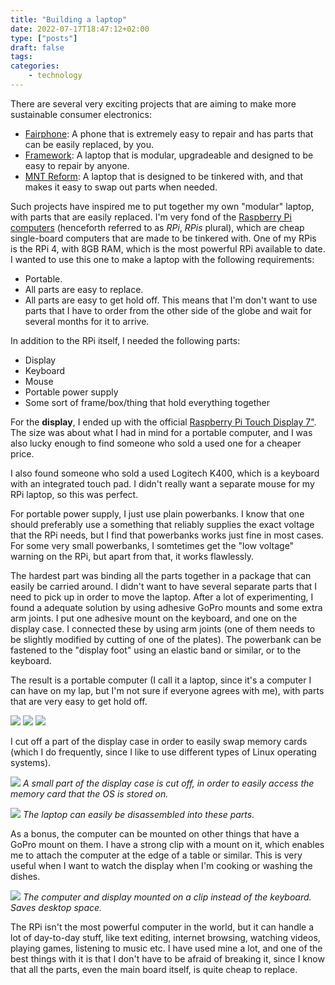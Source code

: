 ```yaml
---
title: "Building a laptop"
date: 2022-07-17T18:47:12+02:00
type: ["posts"]
draft: false
tags:
categories:
    - technology
---
```


There are several very exciting projects that are aiming to make more
sustainable consumer electronics:

- [Fairphone](https://www.fairphone.com/en/): A phone that is extremely easy to
  repair and has parts that can be easily replaced, by you.
- [Framework](https://frame.work/): A laptop that is modular, upgradeable and
  designed to be easy to repair by anyone.
- [MNT Reform](https://www.crowdsupply.com/mnt/reform): A laptop that is
  designed to be tinkered with, and that makes it easy to swap out parts when
  needed.

Such projects have inspired me to put together my own "modular" laptop, with
parts that are easily replaced. I'm very fond of the [Raspberry Pi
computers](https://www.raspberrypi.org/) (henceforth referred to as *RPi*,
*RPis* plural), which are cheap single-board computers that are made to be
tinkered with. One of my RPis is the RPi 4, with 8GB RAM, which is the most
powerful RPi available to date. I wanted to use this one to make a laptop with
the following requirements:

- Portable.
- All parts are easy to replace.
- All parts are easy to get hold off. This means that I'm don't want to use
  parts that I have to order from the other side of the globe and wait for
  several months for it to arrive.

In addition to the RPi itself, I needed the following parts:

- Display
- Keyboard
- Mouse
- Portable power supply
- Some sort of frame/box/thing that hold everything together

For the **display**, I ended up with the official [Raspberry Pi Touch Display
7"](https://www.raspberrypi.org/products/raspberry-pi-touch-display/). The size
was about what I had in mind for a portable computer, and I was also lucky
enough to find someone who sold a used one for a cheaper price.

I also found someone who sold a used Logitech K400, which is a keyboard with an
integrated touch pad. I didn't really want a separate mouse for my RPi laptop,
so this was perfect.

For portable power supply, I just use plain powerbanks. I know that one should
preferably use a something that reliably supplies the exact voltage that the
RPi needs, but I find that powerbanks works just fine in most cases. For some
very small powerbanks, I somtetimes get the "low voltage" warning on the RPi,
but apart from that, it works flawlessly.

The hardest part was binding all the parts together in a package that can
easily be carried around. I didn't want to have several separate parts that I
need to pick up in order to move the laptop. After a lot of experimenting, I
found a adequate solution by using adhesive GoPro mounts and some extra arm
joints. I put one adhesive mount on the keyboard, and one on the display case.
I connected these by using arm joints (one of them needs to be slightly
modified by cutting of one of the plates). The powerbank can be fastened to
the "display foot" using an elastic band or similar, or to the keyboard.

The result is a portable computer (I call it a laptop, since it's a computer I
can have on my lap, but I'm not sure if everyone agrees with me), with parts
that are very easy to get hold off.

![](posts/20220717-building-a-laptop/1.jpeg)
![](posts/20220717-building-a-laptop/2.jpeg)
![](posts/20220717-building-a-laptop/3.jpeg)

I cut off a part of the display case in order to easily swap memory cards
(which I do frequently, since I like to use different types of Linux operating
systems).

![](posts/20220717-building-a-laptop/4.jpeg)
*A small part of the display case is cut off, in order to easily access the
memory card that the OS is stored on.*

![](posts/20220717-building-a-laptop/5.jpeg)
*The laptop can easily be disassembled into these parts.*

As a bonus, the computer can be mounted on other things that have a GoPro mount
on them. I have a strong clip with a mount on it, which enables me to attach
the computer at the edge of a table or similar. This is very useful when I want
to watch the display when I'm cooking or washing the dishes.

![](posts/20220717-building-a-laptop/6.jpeg)
*The computer and display mounted on a clip instead of the keyboard. Saves
desktop space.*

The RPi isn't the most powerful computer in the world, but it can handle a lot
of day-to-day stuff, like text editing, internet browsing, watching videos,
playing games, listening to music etc. I have used mine a lot, and one of the
best things with it is that I don't have to be afraid of breaking it, since I
know that all the parts, even the main board itself, is quite cheap to replace.
